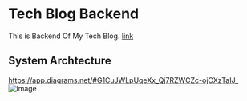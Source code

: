 # Tech Blog Backend

This is Backend Of My Tech Blog. [link](https://yoshihiro-shu.com/ja)

## System Archtecture

https://app.diagrams.net/#G1CuJWLpUqeXx_Qj7RZWCZc-ojCXzTaIJ_
![image](https://github.com/yoshihiro-shu/draft-backend/assets/84740493/5a6467de-464d-4a8e-a87d-aedbe2d4057a)
